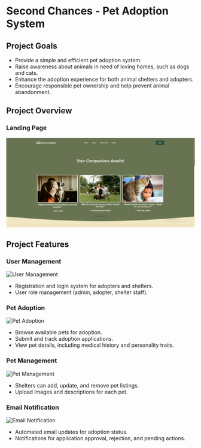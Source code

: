# **Second Chances - Pet Adoption System**

## Project Goals
- Provide a simple and efficient pet adoption system.
- Raise awareness about animals in need of loving homes, such as dogs and cats.
- Enhance the adoption experience for both animal shelters and adopters.
- Encourage responsible pet ownership and help prevent animal abandonment.

## Project Overview

### Landing Page
![Landing Page](Screenshots/landingpage.png)












## Project Features

### User Management
![User Management](https://your-image-url.com/user-management.png)
- Registration and login system for adopters and shelters.
- User role management (admin, adopter, shelter staff).

### Pet Adoption
![Pet Adoption](https://your-image-url.com/pet-adoption.png)
- Browse available pets for adoption.
- Submit and track adoption applications.
- View pet details, including medical history and personality traits.

### Pet Management
![Pet Management](https://your-image-url.com/pet-management.png)
- Shelters can add, update, and remove pet listings.
- Upload images and descriptions for each pet.

### Email Notification
![Email Notification](https://your-image-url.com/email-notification.png)
- Automated email updates for adoption status.
- Notifications for application approval, rejection, and pending actions.

